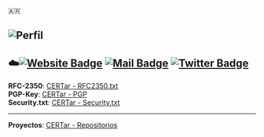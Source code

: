 🇦🇷





![Perfil](https://img.shields.io/badge/Nombre%20del%20Equipo-CERT.ar-blue)  
---  
:cloud:[![Website Badge](https://img.shields.io/badge/-cert.ar-blue?style=plastic&logo=cloud&logoColor=white&link=https://www.argentina.gob.ar/jefatura/innovacion-publica/ssetic/direccion-nacional-ciberseguridad)](https://www.argentina.gob.ar/jefatura/innovacion-publica/ssetic/direccion-nacional-ciberseguridad)
[![Mail Badge](https://img.shields.io/badge/@_.-cert@icic.gob.ar-blue?style=plastic&link=mailto:cert@icic.gob.ar)](mailto:cert@icic.gob.ar)
[![Twitter Badge](https://img.shields.io/badge/.-cert_Argentina-blue?style=plastic&logo=Twitter&logoColor=white&link=https://twitter.com/cert_Argentina/)](https://twitter.com/cert_Argentina/)  
---
<!--[![Telegram Badge](https://img.shields.io/badge/.-CERT.ar-blue?style=plastic&logo=Telegram&logoColor=white&link=https://telegram.org/)](https://telegram.org/)-->

**RFC-2350**: [CERTar - RFC2350.txt](https://github.com/cert-ar/rfc2350)  
**PGP-Key**: [CERTar - PGP](https://github.com/cert-ar/PGP-Key)  
**Security.txt**: [CERTar - Security.txt](https://github.com/cert-ar/security.txt/blob/main/security.txt)

---

**Proyectos**: [CERTar - Repositorios](https://github.com/cert-ar?tab=repositories)  

